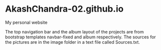 # AkashChandra-02.github.io
My personal website 

The top navigation bar and the album layout of the projects are from bootstrap templates navbar-fixed and album respectively. 
The sources for the pictures are in the image folder in a text file called Sources.txt.
